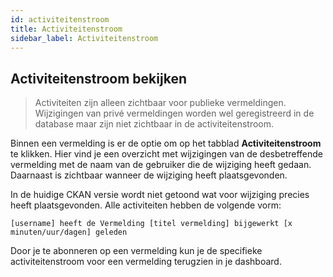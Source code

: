 ```yaml
---
id: activiteitenstroom
title: Activiteitenstroom 
sidebar_label: Activiteitenstroom
---
```

## Activiteitenstroom bekijken

> Activiteiten zijn alleen zichtbaar voor publieke vermeldingen. Wijzigingen van privé vermeldingen worden wel geregistreerd in de database maar zijn niet zichtbaar in de activiteitenstroom.

Binnen een vermelding is er de optie om op het tabblad **Activiteitenstroom** te klikken. Hier vind je een overzicht met wijzigingen van de desbetreffende vermelding met de naam van de gebruiker die de wijziging heeft gedaan. Daarnaast is zichtbaar wanneer de wijziging heeft plaatsgevonden.

In de huidige CKAN versie wordt niet getoond wat voor wijziging precies heeft plaatsgevonden. Alle activiteiten hebben de volgende vorm:

`[username] heeft de Vermelding [titel vermelding] bijgewerkt [x minuten/uur/dagen] geleden`

Door je te abonneren op een vermelding kun je de specifieke activiteitenstroom voor een vermelding terugzien in je dashboard.